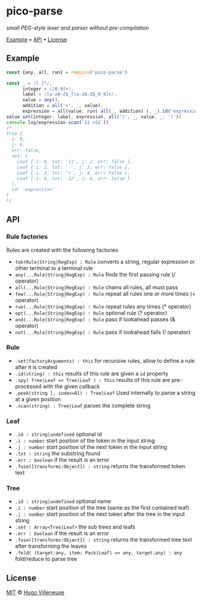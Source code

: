 <!-- markdownlint-disable MD032 MD036 MD041 -->
# pico-parse

*small PEG-style lexer and parser without pre-compilation*

[Example](#example) • [API](#api) • [License](#license)

## Example

```javascript
const {any, all, run} = require('pico-parse')

const _ = /[ ]*/,
      integer = /[0-9]+/,
      label = /[a-zA-Z$_][a-zA-Z$_0-9]+/,
      value = any(),
      addition = all('+', _, value),
      expression = all(value, run( all(_, addition) ), _).id('expression')
value.set(integer, label, expression, all('(', _, value, _, ')'))
console.log(expression.scan('11 +22'))
/*
Tree {
  i: 0,
  j: 6,
  err: false,
  set: [
    Leaf { i: 0, txt: '11', j: 2, err: false },
    Leaf { i: 2, txt: ' ', j: 3, err: false },
    Leaf { i: 3, txt: '+', j: 4, err: false },
    Leaf { i: 4, txt: '22', j: 6, err: false }
  ],
  id: 'expression'
}
*/
```

## API

### Rule factories

Rules are created with the following factories

* `tok(Rule|String|RegExp) : Rule` converts a string, regular expression or other terminal to a terminal rule
* `any(...Rule|String|RegExp) : Rule` finds the first passing rule (/ operator)
* `all(...Rule|String|RegExp) : Rule` chains all rules, all must pass
* `few(...Rule|String|RegExp) : Rule` repeat all rules one or more times (+ operator)
* `run(...Rule|String|RegExp) : Rule` repeat rules any times (* operator)
* `opt(...Rule|String|RegExp) : Rule` optional rule (? operator)
* `and(...Rule|String|RegExp) : Rule` pass if lookahead passes (& operator)
* `not(...Rule|String|RegExp) : Rule` pass if lookahead fails (! operator)

### Rule

* `.set(factoryArguments) : this` for recursive rules, allow to define a rule after it is created
* `.id(string) : this` results of this rule are given a `id` property
* `.spy( Tree|Leaf => Tree|Leaf ) : this` results of this rule are pre-processed with the given callback
* `.peek(string [, index=0]) : Tree|Leaf` Used internally to parse a string at a given position
* `.scan(string) : Tree|Leaf` parses the complete string

### Leaf

* `.id : string|undefined` optional id
* `.i : number` start position of the token in the input string
* `.j : number` start position of the next token in the input string
* `.txt : string` the substring found
* `.err : boolean` if the result is an error
* `.fuse([transforms:Object]) : string` returns the transformed token text

### Tree

* `.id : string|undefined` optional name
* `.i : number` start position of the tree (same as the first contained leaf)
* `.j : number` start position of the next token after the tree in the input string
* `.set : Array<Tree|Leaf>` the sub trees and leafs
* `.err : boolean` if the result is an error
* `.fuse([transforms:Object]) : string` returns the transformed tree text after transforming the leaves
* `.fold( (target:any, item: Pack|Leaf) => any, target:any) : any` fold/reduce to parse tree

## License

[MIT](http://www.opensource.org/licenses/MIT) © [Hugo Villeneuve](https://github.com/hville)
